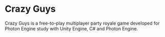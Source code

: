 # Crazy Guys

Crazy Guys is a free-to-play multiplayer party royale game developed for Photon Engine study with Unity Engine, C# and Photon Engine.
